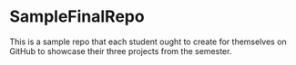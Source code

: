 # SampleFinalRepo
This is a sample repo that each student ought to create for themselves on GitHub to showcase their three projects from the semester.
